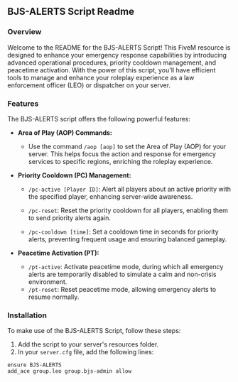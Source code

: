 ## BJS-ALERTS Script Readme ##

### Overview

Welcome to the README for the BJS-ALERTS Script! This FiveM resource is designed to enhance your emergency response capabilities by introducing advanced operational procedures, priority cooldown management, and peacetime activation. With the power of this script, you'll have efficient tools to manage and enhance your roleplay experience as a law enforcement officer (LEO) or dispatcher on your server.

### Features

The BJS-ALERTS script offers the following powerful features:

- **Area of Play (AOP) Commands:**
  - Use the command `/aop [aop]` to set the Area of Play (AOP) for your server. This helps focus the action and response for emergency services to specific regions, enriching the roleplay experience.

- **Priority Cooldown (PC) Management:**
  - `/pc-active [Player ID]`: Alert all players about an active priority with the specified player, enhancing server-wide awareness.

  - `/pc-reset`: Reset the priority cooldown for all players, enabling them to send priority alerts again.
  - `/pc-cooldown [time]`: Set a cooldown time in seconds for priority alerts, preventing frequent usage and ensuring balanced gameplay.

- **Peacetime Activation (PT):**
  - `/pt-active`: Activate peacetime mode, during which all emergency alerts are temporarily disabled to simulate a calm and non-crisis environment.
  - `/pt-reset`: Reset peacetime mode, allowing emergency alerts to resume normally.

### Installation

To make use of the BJS-ALERTS Script, follow these steps:

1. Add the script to your server's resources folder.
2. In your `server.cfg` file, add the following lines:

```plaintext
ensure BJS-ALERTS
add_ace group.leo group.bjs-admin allow